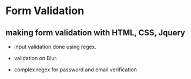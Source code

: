 # Form Validation

## making form validation with HTML, CSS, Jquery
 * input validation done using regex.

 * validation on Blur.

 * complex regex for password and email verification

